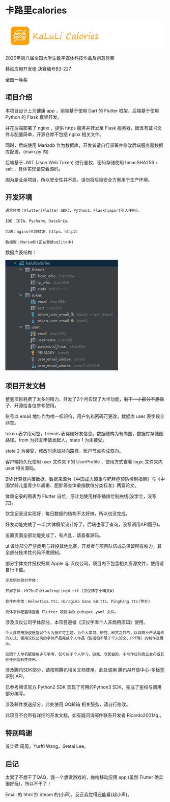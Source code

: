 # 卡路里calories

![](kalulicalories_devdocs/kalulicalories_email_header_logo.png)

2020年第八届全国大学生数字媒体科技作品及创意竞赛

移动应用开发组 决赛编号B3-227

全国一等奖

## 项目介绍

本项目设计上为健康 app ，前端基于使用 Dart 的 Flutter 框架，后端基于使用 Python 的 Flask 框架开发。

并在后端部署了 nginx ，提供 https 服务并转发至 Flask 服务器，因含有证书文件与配置简单，开源仓库不包括 nginx 相关文件。

同时，后端使用 Mariadb 作为数据库，开发者请自行部署并修改后端服务器数据库配置。(main.py 内)

后端基于 JWT (Json Web Token) 进行鉴权，密码存储使用 hmacSHA256 + salt ，具体实现请查看源码。

因为是业余项目，所以安全性并不高，请勿将后端安全方案用于生产环境。

## 开发环境

```
语言环境：Flutter(Flutter SDK)、Python3、Flask(import引入使用)。

IDE：IDEA、Pycharm、DataGrip。

后端：nginx(代理转发、https、http2)

数据库：Mariadb(正在替换sqlite中)
```

数据库表结构：

![数据库表结构](kalulicalories_devdocs/database_config.png)

## 项目开发文档

整套项目耗费了太多的精力，开发了2个月实现了大半功能，~~剩下一小部分不想做了~~，开源给各位参考使用。

账号以 email 地址作为唯一标识符，用户名和密码可更改，数据库 user 表字段全非空。

token 表字段可空，friends 表存储好友信息。数据结构为有向图，数据库存储图路径。from 为好友申请发起人，state 1 为未接受。

state 2 为接受，修改时添加对向路径，账户节点构成双向。

客户端持久化使用 user 文件夹下的 UserProfile ，使用方式查看 logic 文件夹内 user 相关源码。

BMI计算器内置数据，数据来源为《中国成人超重与肥胖症预防控制指南》与《中国学龄儿童青少年超重、肥胖筛查体重指数值分类标准》两篇论文。

体重记录的图表为 Flutter 自绘，原计划使用样条插值绘制曲线(没学会，没写完)。

饮食记录没实现好，每日数据的结构不太好搞，所以也没完成。

好友功能完成了一半(大体框架设计好了，后端也写了查询，没写调用API而已)。

设置页面全部功能完成了，有点乱，请查看源码。

ui 设计部分严禁商用与转投其他比赛，开发者与项目队伍成员保留所有权力，其余部分技术性代码不做限制。

部分字体文件授权归属 Apple 与 汉仪公司，项目内不包含相关资源文件，使用请自行下载。

```
涉及到的部分字体：

开屏字体：HYZhuZiXiaoJingLingW.ttf (汉仪铸字小精灵W)

软件内字体：Helvetica.ttc、Hiragino Sans GB.ttc、PingFang.ttc(苹方)

具体字体配置请查看 Flutter 项目中的 pubspec.yaml 文件。
```

涉及汉仪公司字体部分，本项目遵循《汉仪字库个人非商用须知》使用。

```
个人非商用授权是指以个人为被许可主题，为个人学习、研究、欣赏之目的，以非商业产品运作的方式，使用汉仪公司的字体产品完成个人作品（包括但不限于个人论文、PPT等）的制作及展示。

仅限个人单机版使用许可字库，仅可用于个人学习、研究、欣赏目的，不可作任何商业发布或其他任何盈利性使用。
```

涉及腾讯SDK部分，请按照腾讯相关文档使用。此处调用 腾讯AI开放中心-多标签识别 API。

已参考腾讯官方 Python2 SDK 实现了可用的Python3 SDK，完成了鉴权与调用部分编写。

涉及邮件发送部分，此处使用 QQ邮箱 相关服务，请自行修改。

此项目不会带有详细的开发文档，如有疑问请邮件联系开发者 Ricardo2001zg 。


## 特别鸣谢

设计师 周周，Yurffi Wang，Gretal Lee。

## 后记

太累了不想干了QAQ，我一个想做游戏的，做啥移动应用 app (虽然 Flutter 确实很好玩)，所以不干了！

Email 的 html 抄 Steam 的(小声)，反正我觉得还能看(超小声)。